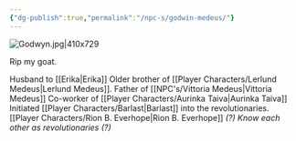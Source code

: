 ```yaml
---
{"dg-publish":true,"permalink":"/npc-s/godwin-medeus/"}
---
```


![Godwyn.jpg|410x729](/img/user/Vaz%20Campaign/Vaz%20Images/Godwyn.jpg)

Rip my goat.

Husband to [[Erika\|Erika]]
Older brother of [[Player Characters/Lerlund Medeus\|Lerlund Medeus]].
Father of [[NPC's/Vittoria Medeus\|Vittoria Medeus]]
Co-worker of [[Player Characters/Aurinka Taiva\|Aurinka Taiva]]
Initiated [[Player Characters/Barlast\|Barlast]] into the revolutionaries.
[[Player Characters/Rion B. Everhope\|Rion B. Everhope]] *(?) Know each other as revolutionaries (?)* 

